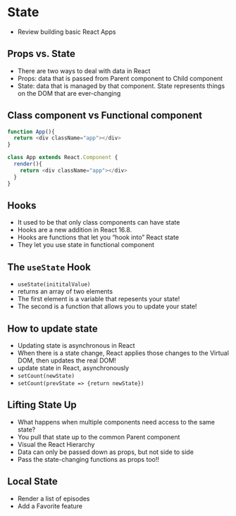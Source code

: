 # State 
- Review building basic React Apps

## Props vs. State
- There are two ways to deal with data in React
- Props: data that is passed from Parent component to Child component
- State: data that is managed by that component. State represents things on the DOM that are ever-changing

## Class component vs Functional component 
```js
function App(){
  return <div className="app"></div>
}

class App extends React.Component {
  render(){
    return <div className="app"></div>
  }
}
```

## Hooks
- It used to be that only class components can have state
- Hooks are a new addition in React 16.8. 
- Hooks are functions that let you “hook into” React state
- They let you use state in functional component

## The `useState` Hook
- `useState(inititalValue)`
- returns an array of two elements
- The first element is a variable that repesents your state!
- The second is a function that allows you to update your state!

## How to update state
- Updating state is asynchronous in React
- When there is a state change, React applies those changes to the Virtual DOM, then updates the real DOM!
- update state in React, asynchronously
- `setCount(newState)`
- `setCount(prevState => {return newState})`

## Lifting State Up
- What happens when multiple components need access to the same state?
- You pull that state up to the common Parent component
- Visual the React Hierarchy
- Data can only be passed down as props, but not side to side
- Pass the state-changing functions as props too!!

## Local State
- Render a list of episodes
- Add a Favorite feature